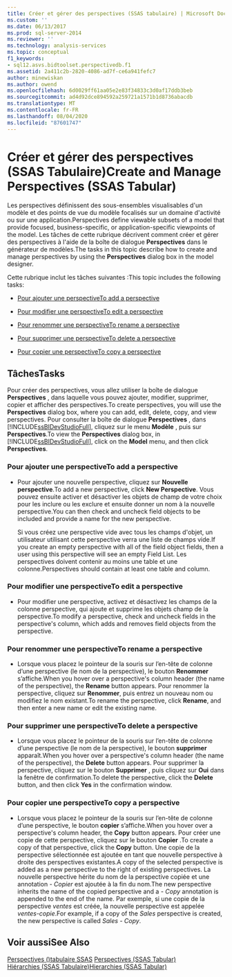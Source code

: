```yaml
---
title: Créer et gérer des perspectives (SSAS tabulaire) | Microsoft Docs
ms.custom: ''
ms.date: 06/13/2017
ms.prod: sql-server-2014
ms.reviewer: ''
ms.technology: analysis-services
ms.topic: conceptual
f1_keywords:
- sql12.asvs.bidtoolset.perspectivedb.f1
ms.assetid: 2a411c2b-2820-4086-ad7f-ce6a941fefc7
author: minewiskan
ms.author: owend
ms.openlocfilehash: 6d0029ff61aa05e2e83f34833c3d0af17ddb3beb
ms.sourcegitcommit: ad4d92dce894592a259721a1571b1d8736abacdb
ms.translationtype: MT
ms.contentlocale: fr-FR
ms.lasthandoff: 08/04/2020
ms.locfileid: "87601747"
---
```

# <a name="create-and-manage-perspectives-ssas-tabular"></a><span data-ttu-id="50cf4-102">Créer et gérer des perspectives (SSAS Tabulaire)</span><span class="sxs-lookup"><span data-stu-id="50cf4-102">Create and Manage Perspectives (SSAS Tabular)</span></span>
  <span data-ttu-id="50cf4-103">Les perspectives définissent des sous-ensembles visualisables d'un modèle et des points de vue du modèle focalisés sur un domaine d'activité ou sur une application.</span><span class="sxs-lookup"><span data-stu-id="50cf4-103">Perspectives define viewable subsets of a model that provide focused, business-specific, or application-specific viewpoints of the model.</span></span> <span data-ttu-id="50cf4-104">Les tâches de cette rubrique décrivent comment créer et gérer des perspectives à l'aide de la boîte de dialogue **Perspectives** dans le générateur de modèles.</span><span class="sxs-lookup"><span data-stu-id="50cf4-104">The tasks in this topic describe how to create and manage perspectives by using the **Perspectives** dialog box in the model designer.</span></span>  
  
 <span data-ttu-id="50cf4-105">Cette rubrique inclut les tâches suivantes :</span><span class="sxs-lookup"><span data-stu-id="50cf4-105">This topic includes the following tasks:</span></span>  
  
-   [<span data-ttu-id="50cf4-106">Pour ajouter une perspective</span><span class="sxs-lookup"><span data-stu-id="50cf4-106">To add a perspective</span></span>](#bkmk_add)  
  
-   [<span data-ttu-id="50cf4-107">Pour modifier une perspective</span><span class="sxs-lookup"><span data-stu-id="50cf4-107">To edit a perspective</span></span>](#bkmk_edit)  
  
-   [<span data-ttu-id="50cf4-108">Pour renommer une perspective</span><span class="sxs-lookup"><span data-stu-id="50cf4-108">To rename a perspective</span></span>](#bkmk_rename)  
  
-   [<span data-ttu-id="50cf4-109">Pour supprimer une perspective</span><span class="sxs-lookup"><span data-stu-id="50cf4-109">To delete a perspective</span></span>](#bkmk_delete)  
  
-   [<span data-ttu-id="50cf4-110">Pour copier une perspective</span><span class="sxs-lookup"><span data-stu-id="50cf4-110">To copy a perspective</span></span>](#bkmk_copy)  
  
## <a name="tasks"></a><span data-ttu-id="50cf4-111">Tâches</span><span class="sxs-lookup"><span data-stu-id="50cf4-111">Tasks</span></span>  
 <span data-ttu-id="50cf4-112">Pour créer des perspectives, vous allez utiliser la boîte de dialogue **Perspectives** , dans laquelle vous pouvez ajouter, modifier, supprimer, copier et afficher des perspectives.</span><span class="sxs-lookup"><span data-stu-id="50cf4-112">To create perspectives, you will use the **Perspectives** dialog box, where you can add, edit, delete, copy, and view perspectives.</span></span> <span data-ttu-id="50cf4-113">Pour consulter la boîte de dialogue **Perspectives** , dans [!INCLUDE[ssBIDevStudioFull](../../includes/ssbidevstudiofull-md.md)], cliquez sur le menu **Modèle** , puis sur **Perspectives**.</span><span class="sxs-lookup"><span data-stu-id="50cf4-113">To view the **Perspectives** dialog box, in [!INCLUDE[ssBIDevStudioFull](../../includes/ssbidevstudiofull-md.md)], click on the **Model** menu, and then click **Perspectives**.</span></span>  
  
###  <a name="to-add-a-perspective"></a><a name="bkmk_add"></a> <span data-ttu-id="50cf4-114">Pour ajouter une perspective</span><span class="sxs-lookup"><span data-stu-id="50cf4-114">To add a perspective</span></span>  
  
-   <span data-ttu-id="50cf4-115">Pour ajouter une nouvelle perspective, cliquez sur **Nouvelle perspective**.</span><span class="sxs-lookup"><span data-stu-id="50cf4-115">To add a new perspective, click **New Perspective**.</span></span> <span data-ttu-id="50cf4-116">Vous pouvez ensuite activer et désactiver les objets de champ de votre choix pour les inclure ou les exclure et ensuite donner un nom à la nouvelle perspective.</span><span class="sxs-lookup"><span data-stu-id="50cf4-116">You can then check and uncheck field objects to be included and provide a name for the new perspective.</span></span>  
  
     <span data-ttu-id="50cf4-117">Si vous créez une perspective vide avec tous les champs d'objet, un utilisateur utilisant cette perspective verra une liste de champs vide.</span><span class="sxs-lookup"><span data-stu-id="50cf4-117">If you create an empty perspective with all of the field object fields, then a user using this perspective will see an empty Field List.</span></span> <span data-ttu-id="50cf4-118">Les perspectives doivent contenir au moins une table et une colonne.</span><span class="sxs-lookup"><span data-stu-id="50cf4-118">Perspectives should contain at least one table and column.</span></span>  
  
###  <a name="to-edit-a-perspective"></a><a name="bkmk_edit"></a><span data-ttu-id="50cf4-119">Pour modifier une perspective</span><span class="sxs-lookup"><span data-stu-id="50cf4-119">To edit a perspective</span></span>  
  
-   <span data-ttu-id="50cf4-120">Pour modifier une perspective, activez et désactivez les champs de la colonne perspective, qui ajoute et supprime les objets champ de la perspective.</span><span class="sxs-lookup"><span data-stu-id="50cf4-120">To modify a perspective, check and uncheck fields in the perspective's column, which adds and removes field objects from the perspective.</span></span>  
  
###  <a name="to-rename-a-perspective"></a><a name="bkmk_rename"></a><span data-ttu-id="50cf4-121">Pour renommer une perspective</span><span class="sxs-lookup"><span data-stu-id="50cf4-121">To rename a perspective</span></span>  
  
-   <span data-ttu-id="50cf4-122">Lorsque vous placez le pointeur de la souris sur l’en-tête de colonne d’une perspective (le nom de la perspective), le bouton **Renommer** s’affiche.</span><span class="sxs-lookup"><span data-stu-id="50cf4-122">When you hover over a perspective's column header (the name of the perspective), the **Rename** button appears.</span></span> <span data-ttu-id="50cf4-123">Pour renommer la perspective, cliquez sur **Renommer**, puis entrez un nouveau nom ou modifiez le nom existant.</span><span class="sxs-lookup"><span data-stu-id="50cf4-123">To rename the perspective, click **Rename**, and then enter a new name or edit the existing name.</span></span>  
  
###  <a name="to-delete-a-perspective"></a><a name="bkmk_delete"></a><span data-ttu-id="50cf4-124">Pour supprimer une perspective</span><span class="sxs-lookup"><span data-stu-id="50cf4-124">To delete a perspective</span></span>  
  
-   <span data-ttu-id="50cf4-125">Lorsque vous placez le pointeur de la souris sur l’en-tête de colonne d’une perspective (le nom de la perspective), le bouton **supprimer** apparaît.</span><span class="sxs-lookup"><span data-stu-id="50cf4-125">When you hover over a perspective's column header (the name of the perspective), the **Delete** button appears.</span></span> <span data-ttu-id="50cf4-126">Pour supprimer la perspective, cliquez sur le bouton **Supprimer** , puis cliquez sur **Oui** dans la fenêtre de confirmation.</span><span class="sxs-lookup"><span data-stu-id="50cf4-126">To delete the perspective, click the **Delete** button, and then click **Yes** in the confirmation window.</span></span>  
  
###  <a name="to-copy-a-perspective"></a><a name="bkmk_copy"></a><span data-ttu-id="50cf4-127">Pour copier une perspective</span><span class="sxs-lookup"><span data-stu-id="50cf4-127">To copy a perspective</span></span>  
  
-   <span data-ttu-id="50cf4-128">Lorsque vous placez le pointeur de la souris sur l’en-tête de colonne d’une perspective, le bouton **copier** s’affiche.</span><span class="sxs-lookup"><span data-stu-id="50cf4-128">When you hover over a perspective's column header, the **Copy** button appears.</span></span> <span data-ttu-id="50cf4-129">Pour créer une copie de cette perspective, cliquez sur le bouton **Copier** .</span><span class="sxs-lookup"><span data-stu-id="50cf4-129">To create a copy of that perspective, click the **Copy** button.</span></span> <span data-ttu-id="50cf4-130">Une copie de la perspective sélectionnée est ajoutée en tant que nouvelle perspective à droite des perspectives existantes.</span><span class="sxs-lookup"><span data-stu-id="50cf4-130">A copy of the selected perspective is added as a new perspective to the right of existing perspectives.</span></span> <span data-ttu-id="50cf4-131">La nouvelle perspective hérite du nom de la perspective copiée et une annotation *- Copier* est ajoutée à la fin du nom.</span><span class="sxs-lookup"><span data-stu-id="50cf4-131">The new perspective inherits the name of the copied perspective and a *- Copy* annotation is appended to the end of the name.</span></span> <span data-ttu-id="50cf4-132">Par exemple, si une copie de la perspective *ventes* est créée, la nouvelle perspective est appelée *ventes-copie*.</span><span class="sxs-lookup"><span data-stu-id="50cf4-132">For example, if a copy of the *Sales* perspective is created, the new perspective is called *Sales - Copy*.</span></span>  
  
## <a name="see-also"></a><span data-ttu-id="50cf4-133">Voir aussi</span><span class="sxs-lookup"><span data-stu-id="50cf4-133">See Also</span></span>  
 <span data-ttu-id="50cf4-134">[Perspectives &#40;&#41;tabulaire SSAS](perspectives-ssas-tabular.md) </span><span class="sxs-lookup"><span data-stu-id="50cf4-134">[Perspectives &#40;SSAS Tabular&#41;](perspectives-ssas-tabular.md) </span></span>  
 [<span data-ttu-id="50cf4-135">Hiérarchies &#40;SSAS Tabulaire&#41;</span><span class="sxs-lookup"><span data-stu-id="50cf4-135">Hierarchies &#40;SSAS Tabular&#41;</span></span>](hierarchies-ssas-tabular.md)  
  
  
